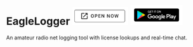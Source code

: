 # EagleLogger <a href="https://eaglelogger.com" title="Open EagleLogger.com"><img src="https://github.com/kevashcraft/EagleLogger/raw/master/res/open-web.png?raw=true" width="150" /></a> <a href="https://play.google.com/store/apps/details?id=com.eaglelogger.app" title="EagleLogger on the Google Play Store"><img src="https://github.com/kevashcraft/EagleLogger/raw/master/res/play-store.png?raw=true" width="140" /></a> 
<!-- <a href=""><img src="https://github.com/kevashcraft/EagleLogger/raw/master/res/app-store.svg?raw=true" width="200" /></a> -->
An amateur radio net logging tool with license lookups and real-time chat.






